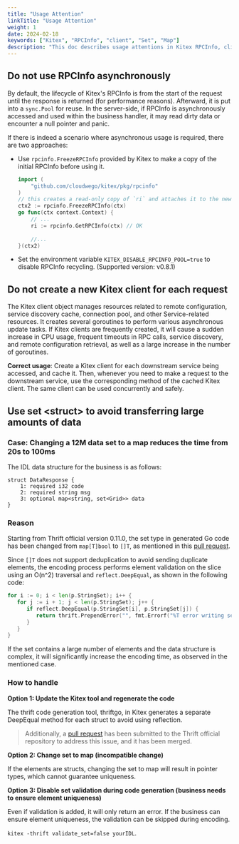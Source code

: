 ```yaml
---
title: "Usage Attention"
linkTitle: "Usage Attention"
weight: 1
date: 2024-02-18
keywords: ["Kitex", "RPCInfo", "client", "Set", "Map"]
description: "This doc describes usage attentions in Kitex RPCInfo, client creation, and mass data transfer scenarios."
---
```


## Do not use RPCInfo asynchronously

By default, the lifecycle of Kitex's RPCInfo is from the start of the request until the response is returned (for performance reasons). Afterward, it is put into a `sync.Pool` for reuse. In the server-side, if RPCInfo is asynchronously accessed and used within the business handler, it may read dirty data or encounter a null pointer and panic.

If there is indeed a scenario where asynchronous usage is required, there are two approaches:

- Use `rpcinfo.FreezeRPCInfo` provided by Kitex to make a copy of the initial RPCInfo before using it.

  ```go
  import (
      "github.com/cloudwego/kitex/pkg/rpcinfo"
  )
  // this creates a read-only copy of `ri` and attaches it to the new context
  ctx2 := rpcinfo.FreezeRPCInfo(ctx) 
  go func(ctx context.Context) {
      // ...
      ri := rpcinfo.GetRPCInfo(ctx) // OK
      
      //...
  }(ctx2)
  ```

- Set the environment variable `KITEX_DISABLE_RPCINFO_POOL=true` to disable RPCInfo recycling. (Supported version: v0.8.1)

## Do not create a new Kitex client for each request

The Kitex client object manages resources related to remote configuration, service discovery cache, connection pool, and other Service-related resources. It creates several goroutines to perform various asynchronous update tasks. 
If Kitex clients are frequently created, it will cause a sudden increase in CPU usage, frequent timeouts in RPC calls, service discovery, and remote configuration retrieval, as well as a large increase in the number of goroutines.

**Correct usage**: Create a Kitex client for each downstream service being accessed, and cache it. Then, whenever you need to make a request to the downstream service, use the corresponding method of the cached Kitex client. The same client can be used concurrently and safely.

## Use set \<struct> to avoid transferring large amounts of data

### Case: Changing a 12M data set to a map reduces the time from 20s to 100ms

The IDL data structure for the business is as follows:

```thrift
struct DataResponse {
    1: required i32 code
    2: required string msg
    3: optional map<string, set<Grid>> data
}
```

### Reason

Starting from Thrift official version 0.11.0, the set type in generated Go code has been changed from `map[T]bool` to `[]T`, as mentioned in this [pull request](https://github.com/apache/thrift/pull/1156).

Since `[]T` does not support deduplication to avoid sending duplicate elements, the encoding process performs element validation on the slice using an O(n^2) traversal and `reflect.DeepEqual`, as shown in the following code:

```go
for i := 0; i < len(p.StringSet); i++ {
   for j := i + 1; j < len(p.StringSet); j++ {
      if reflect.DeepEqual(p.StringSet[i], p.StringSet[j]) {
         return thrift.PrependError("", fmt.Errorf("%T error writing set field: slice is not unique", p.StringSet[i]))
      }
   }
}
```

If the set contains a large number of elements and the data structure is complex, it will significantly increase the encoding time, as observed in the mentioned case.

### How to handle

**Option 1: Update the Kitex tool and regenerate the code**

The thrift code generation tool, thriftgo, in Kitex generates a separate DeepEqual method for each struct to avoid using reflection.

> Additionally, a [pull request](https://github.com/apache/thrift/pull/2307) has been submitted to the Thrift official repository to address this issue, and it has been merged.

**Option 2: Change set to map (incompatible change)**

If the elements are structs, changing the set to map will result in pointer types, which cannot guarantee uniqueness.

**Option 3: Disable set validation during code generation (business needs to ensure element uniqueness)**

Even if validation is added, it will only return an error. If the business can ensure element uniqueness, the validation can be skipped during encoding.

`kitex -thrift validate_set=false yourIDL`.

